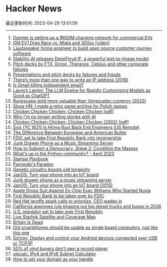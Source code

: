 # Hacker News

最近更新时间: 2023-04-29 13:01:56

--- 
1. [Daimler is setting up a $650M charging network for commercial EVs](https://arstechnica.com/cars/2023/04/daimler-is-setting-up-a-650-million-charging-network-for-commercial-evs/) 
2. [GM EV1 Drag Race vs. Miata and 300zx [video]](https://www.youtube.com/watch?v=UaL2tYC0Zuw) 
3. [Laudspeaker hiring engineer to build open source customer journey software](https://github.com/laudspeaker/laudspeaker/tree/Hiring) 
4. [Stability AI releases DeepFloyd IF, a powerful text-to-image model](https://stability.ai/blog/deepfloyd-if-text-to-image-model) 
5. [Pitch decks by FTX, Enron, Theranos, Celsius and other corporate failures](https://www.slidebook.io/blog/article/on-the-road-to-failure/) 
6. [Presentations and pitch decks by failures and frauds](https://www.slidebook.io/blog/article/on-the-road-to-failure/) 
7. [There’s more than one way to write an IP address (2019)](https://ma.ttias.be/theres-more-than-one-way-to-write-an-ip-address/) 
8. [Is Gmail killing independent email?](https://tutanota.com/blog/posts/gmail-independent-email) 
9. [Launch Lamini: The LLM Engine for Rapidly Customizing Models as Good as ChatGPT](https://lamini.ai/blog/introducing-lamini) 
10. [Runescape gold more valuable than Venezuelan currency (2022)](https://sites.psu.edu/ist110pursel/2022/09/04/15154/) 
11. [Show HN: I made a retro game archive for Polish games](https://polishpixels.com) 
12. [Chicken Chicken Chicken: Chicken Chicken [pdf]](https://isotropic.org/papers/chicken.pdf) 
13. [Why I&#x27;m no longer writing stories with AI](https://storiesby.ai/p/why-im-no-longer-writing-stories) 
14. [Chicken Chicken Chicken: Chicken Chicken (2002) [pdf]](https://isotropic.org/papers/chicken.pdf) 
15. [Svix (YC W21) Is Hiring Rust Back End Engineers (US Remote)](https://www.svix.com/careers/) 
16. [The Difference Between European and American Butter](https://www.epicurious.com/ingredients/difference-between-european-and-american-butter) 
17. [FDIC set to take First Republic Bank into receivership](https://www.reuters.com/business/finance/us-regulator-set-take-over-first-republic-source-2023-04-28/) 
18. [Junk Drawer Phone as a Music Streaming Server](https://davidhampgonsalves.com/junk-drawer-phone-as-a-music-streaming-server/) 
19. [How to Subvert a Democracy, Stage 2: Condition the Masses](https://narratively.com/how-to-subvert-a-democracy-stage-2-condition-the-masses/) 
20. [What&#x27;s up in the Python community? – April 2023](https://bitecode.substack.com/p/whats-up-in-the-python-community) 
21. [Startup Playbook](https://playbook.samaltman.com/) 
22. [Parrondo&#x27;s Paradox](https://en.wikipedia.org/wiki/Parrondo%27s_paradox) 
23. [Genetic circuitry boosts cell longevity](https://www.science.org/doi/10.1126/science.adh4872) 
24. [JanOS: Turn your phone into an IoT board](http://janos.io/) 
25. [Junk drawer phone as a music streaming server](https://davidhampgonsalves.com/junk-drawer-phone-as-a-music-streaming-server/) 
26. [JanOS: Turn your phone into an IoT board (2015)](http://janos.io/) 
27. [Apple Drops Suit Against Ex-Chip Exec Williams Who Started Nuvia](https://www.bloomberg.com/news/articles/2023-04-29/apple-drops-suit-against-ex-chip-exec-williams-who-started-nuvia) 
28. [First Republic Bank to be taken over by FDIC](https://www.foxbusiness.com/financials/first-republic-bank-taken-over-fdic-report) 
29. [Red Hat layoffs spark calls to unionize, CEO wades in](https://www.theregister.com/2023/04/28/red_hat_layoffs_union/) 
30. [California approves rule phasing out big diesel trucks and buses in 2036](https://abcnews.go.com/US/wireStory/california-approves-rule-phasing-big-diesel-trucks-98949919) 
31. [U.S. regulator set to take over First Republic](https://www.reuters.com/business/finance/us-regulator-set-take-over-first-republic-source-2023-04-28/) 
32. [Live Starlink Satellite and Coverage Map](https://satellitemap.space/) 
33. [Britain Is Dead](https://www.palladiummag.com/2023/04/27/britain-is-dead/) 
34. [Old smartphones should be usable as single board computers, just like this one](https://arstechnica.com/gadgets/2023/04/old-phones-can-be-single-board-computers-as-this-mini-music-server-proves/) 
35. [Scrcpy: Display and control your Android devices connected over USB or TCP&#x2f;IP](https://github.com/Genymobile/scrcpy) 
36. [50% of vinyl buyers don&#x27;t own a record player](https://consequence.net/2023/04/half-vinyl-buyers-record-player-study/) 
37. [sipcalc: IPv4 and IPv6 Subnet Calculator](https://github.com/sii/sipcalc) 
38. [How to set your domain as your handle](https://blueskyweb.xyz/blog/4-28-2023-domain-handle-tutorial) 
